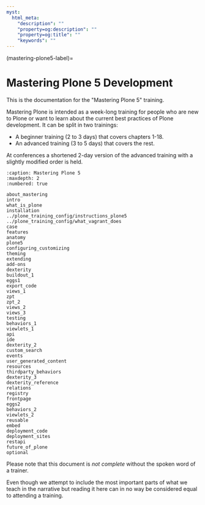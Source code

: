 ```yaml
---
myst:
  html_meta:
    "description": ""
    "property=og:description": ""
    "property=og:title": ""
    "keywords": ""
---
```


(mastering-plone5-label)=

# Mastering Plone 5 Development

This is the documentation for the "Mastering Plone 5" training.

Mastering Plone is intended as a week-long training for people who are new to Plone or want to learn about the current best practices of Plone development. It can be split in two trainings:

- A beginner training (2 to 3 days) that covers chapters 1-18.
- An advanced training (3 to 5 days) that covers the rest.

At conferences a shortened 2-day version of the advanced training with a slightly modified order is held.

```{toctree}
:caption: Mastering Plone 5
:maxdepth: 2
:numbered: true

about_mastering
intro
what_is_plone
installation
../plone_training_config/instructions_plone5
../plone_training_config/what_vagrant_does
case
features
anatomy
plone5
configuring_customizing
theming
extending
add-ons
dexterity
buildout_1
eggs1
export_code
views_1
zpt
zpt_2
views_2
views_3
testing
behaviors_1
viewlets_1
api
ide
dexterity_2
custom_search
events
user_generated_content
resources
thirdparty_behaviors
dexterity_3
dexterity_reference
relations
registry
frontpage
eggs2
behaviors_2
viewlets_2
reusable
embed
deployment_code
deployment_sites
restapi
future_of_plone
optional
```

Please note that this document is *not complete* without the spoken word of a trainer.

Even though we attempt to include the most important parts of what we teach in the narrative but
reading it here can in no way be considered equal to attending a training.

